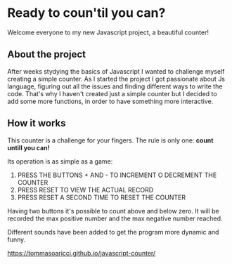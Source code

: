 # Ready to coun'til you can?

Welcome everyone to my new Javascript project, a beautiful counter!

## About the project

After weeks stydying the basics of Javascript I wanted to challenge myself creating a simple counter. 
As I started the project I got passionate about Js language, figuring out all the issues and finding different ways to write the code. 
That's why I haven't created just a simple counter but I decided to add some more functions, in order to have something more interactive. 

## How it works

This counter is a challenge for your fingers. 
The rule is only one: **count untill you can!**

Its operation is as simple as a game:

1. PRESS THE BUTTONS + AND - TO INCREMENT O DECREMENT THE COUNTER
2. PRESS RESET TO VIEW THE ACTUAL RECORD 
3. PRESS RESET A SECOND TIME TO RESET THE COUNTER

Having two buttons it's possible to count above and below zero. 
It will be recorded the max positive number and the max negative number reached.

Different sounds have been added to get the program more dynamic and funny.







https://tommasoaricci.github.io/javascript-counter/
